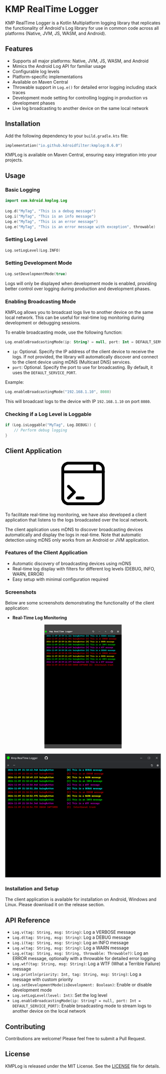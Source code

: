 # KMP RealTime Logger

KMP RealTime Logger is a Kotlin Multiplatform logging library that replicates the functionality of Android's Log library for use in common code across all platforms (Native, JVM, JS, WASM, and Android).

## Features

- Supports all major platforms: Native, JVM, JS, WASM, and Android
- Mimics the Android Log API for familiar usage
- Configurable log levels
- Platform-specific implementations
- Available on Maven Central
- Throwable support in `Log.e()` for detailed error logging including stack traces
- Development mode setting for controlling logging in production vs development phases
- Live log broadcasting to another device on the same local network

## Installation

Add the following dependency to your `build.gradle.kts` file:

```kotlin
implementation("io.github.kdroidfilter:kmplog:0.6.0")
```

KMPLog is available on Maven Central, ensuring easy integration into your projects.

## Usage

### Basic Logging

```kotlin
import com.kdroid.kmplog.Log

Log.d("MyTag", "This is a debug message")
Log.i("MyTag", "This is an info message")
Log.e("MyTag", "This is an error message")
Log.e("MyTag", "This is an error message with exception", throwable)
```

### Setting Log Level

```kotlin
Log.setLogLevel(Log.INFO)
```

### Setting Development Mode

```kotlin
Log.setDevelopmentMode(true)
```

Logs will only be displayed when development mode is enabled, providing better control over logging during production and development phases.

### Enabling Broadcasting Mode

KMPLog allows you to broadcast logs live to another device on the same local network. This can be useful for real-time log monitoring during development or debugging sessions.

To enable broadcasting mode, use the following function:

```kotlin
Log.enableBroadcastingMode(ip: String? = null, port: Int = DEFAULT_SERVICE_PORT)
```

- `ip`: Optional. Specify the IP address of the client device to receive the logs. If not provided, the library will automatically discover and connect to the client device using mDNS (Multicast DNS) services.
- `port`: Optional. Specify the port to use for broadcasting. By default, it uses the `DEFAULT_SERVICE_PORT`.

Example:

```kotlin
Log.enableBroadcastingMode("192.168.1.10", 8080)
```

This will broadcast logs to the device with IP `192.168.1.10` on port `8080`.

### Checking if a Log Level is Loggable

```kotlin
if (Log.isLoggable("MyTag", Log.DEBUG)) {
    // Perform debug logging
}
```

## Client Application

<p align="center">
    <img src="assets/icon.png" alt="Android 1" height="150">
</p>

To facilitate real-time log monitoring, we have also developed a client application that listens to the logs broadcasted over the local network.

The client application uses mDNS to discover broadcasting devices automatically and display the logs in real-time. Note that automatic detection using mDNS only works from an Android or JVM application.

### Features of the Client Application

- Automatic discovery of broadcasting devices using mDNS
- Real-time log display with filters for different log levels (DEBUG, INFO, WARN, ERROR)
- Easy setup with minimal configuration required

### Screenshots

Below are some screenshots demonstrating the functionality of the client application:

- **Real-Time Log Monitoring**

<p align="center">
    <img src="assets/android_01.png" alt="Android 1" height="400">
</p>

<p align="center">
  <img src="assets/desktop_01.png" alt="Desktop 1" height="400">
</p>

### Installation and Setup

The client application is available for installation on Android, Windows and Linux. Please download it on the release section.

## API Reference

- `Log.v(tag: String, msg: String)`: Log a VERBOSE message
- `Log.d(tag: String, msg: String)`: Log a DEBUG message
- `Log.i(tag: String, msg: String)`: Log an INFO message
- `Log.w(tag: String, msg: String)`: Log a WARN message
- `Log.e(tag: String, msg: String, throwable: Throwable?)`: Log an ERROR message, optionally with a throwable for detailed error logging
- `Log.wtf(tag: String, msg: String)`: Log a WTF (What a Terrible Failure) message
- `Log.println(priority: Int, tag: String, msg: String)`: Log a message with custom priority
- `Log.setDevelopmentMode(isDevelopment: Boolean)`: Enable or disable development mode
- `Log.setLogLevel(level: Int)`: Set the log level
- `Log.enableBroadcastingMode(ip: String? = null, port: Int = DEFAULT_SERVICE_PORT)`: Enable broadcasting mode to stream logs to another device on the local network

## Contributing

Contributions are welcome! Please feel free to submit a Pull Request.

## License

KMPLog is released under the MIT License. See the [LICENSE](LICENSE) file for details.

